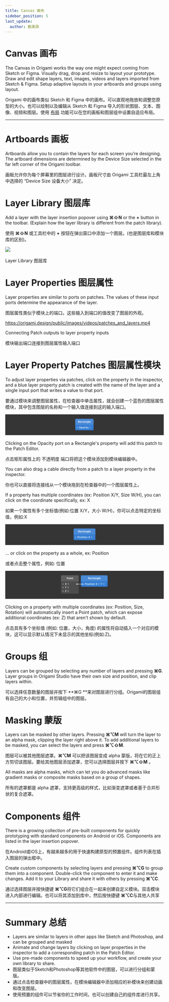 ```yaml
---
title: Canvas 画布
sidebar_position: 5
last_update:
  author: 蒯美政
---
```


# Canvas 画布

The Canvas in Origami works the way one might expect coming from Sketch or Figma. Visually drag, drop and resize to layout your prototype. Draw and edit shape layers, text, images, videos and layers imported from Sketch & Figma. Setup adaptive layouts in your artboards and groups using layout.

Origami 中的画布类似 Sketch 和 Figma 中的画布。可以直观地拖放和调整您原型的大小。也可以绘制以及编辑从 Sketch 和 Figma 导入的形状图层、文本、图像、视频和图层。使用 [布局](./Layout.md) 功能可以在您的画板和图层组中设置自适应布局。

------

# Artboards 画板

Artboards allow you to contain the layers for each screen you’re designing. The artboard dimensions are determined by the Device Size selected in the far left corner of the Origami toolbar.

画板允许你为每个屏幕里的图层进行设计。画板尺寸由 Origami 工具栏最左上角中选择的 “Device Size 设备大小” 决定。

# Layer Library 图层库

Add a layer with the layer insertion popover using **⌘⇧N** or the **+** button in the toolbar. (Explain how the layer library is different from the patch library).

使用  **⌘⇧N** 或工具栏中的 **+** 按钮在弹出窗口中添加一个图层。(也是图层库和模块库的区别)。

![](https://origami.design/public/images/documentation/layer_library.png)

Layer Library 图层库

# Layer Properties 图层属性

Layer properties are similar to ports on patches. The values of these input ports determine the appearance of the layer.

图层属性类似于模块上的端口。这些输入到端口的值改变了图层的外观。

https://origami.design/public/images/videos/patches_and_layers.mp4

Connecting Patch outputs to layer property inputs

模块输出端口连接到图层属性输入端口

# Layer Property Patches 图层属性模块

To adjust layer properties via patches, click on the property in the inspector, and a blue layer property patch is created with the name of the layer and a single input port that writes a value to that port.

要通过模块来调整图层属性，在检查器中单击属性，就会创建一个蓝色的图层属性模块，其中包含图层的名称和一个输入值连接到这的输入端口。

![](./../../../static/img/docs/Canvas/canvas-2.png)

Clicking on the Opacity port on a Rectangle's property will add this patch to the Patch Editor.

点击矩形属性上的 不透明度 端口将把这个模块添加到模块编辑器中。

You can also drag a cable directly from a patch to a layer property in the inspector.

你也可以直接将连接线从一个模块拖到在检查器中的一个图层属性上。

If a property has multiple coordinates (ex: Position X/Y, Size W/H), you can click on the coordinate specifically, ex: X

如果一个属性有多个坐标值(例如:位置 X/Y，大小 W/H)，你可以点击特定的坐标值，例如:X

![](./../../../static/img/docs/Canvas/canvas-3.png)

… or click on the property as a whole, ex: Position

或者点击整个属性，例如: 位置

![](./../../../static/img/docs/Canvas/canvas-4.png)

Clicking on a property with multiple coordinates (ex: Position, Size, Rotation) will automatically insert a Point patch, which can expose additional coordinates (ex: Z) that aren't shown by default.

点击具有多个坐标值 (例如: 位置，大小，角度) 的属性将自动插入一个对应的模块，这可以显示默认情况下未显示的其他坐标(例如:Z)。

# Groups 组

Layers can be grouped by selecting any number of layers and pressing **⌘G**. Layer groups in Origami Studio have their own size and position, and clip layers within.

可以选择任意数量的图层并按下 **⌘G **来对图层进行分组。Origami的图层组有自己的大小和位置，并剪辑组中的图层。

# Masking 蒙版

Layers can be masked by other layers. Pressing **⌘⌥M** will turn the layer to an alpha mask, clipping the layer right above it. To add additional layers to be masked, you can select the layers and press **⌘⌥⇧M**.

图层可以被其他图层遮罩。**⌘⌥M** 可以把该图层变成 alpha 蒙版，将在它的正上方剪切该图层。要给其他图层添加遮罩，您可以选择图层并按下  **⌘⌥⇧M** 。

All masks are alpha masks, which can let you do advanced masks like gradient masks or composite masks based on a group of shapes.

所有的遮罩都是 alpha 遮罩，支持更高级的样式，比如渐变遮罩或者基于合并形状的复合遮罩。

# Components 组件

There is a growing collection of pre-built components for quickly prototyping with standard components on Android or iOS. Components are listed in the layer insertion popover.

在Android或iOS上，有越来越多的用于快速构建原型的预置组件。组件列表在插入图层的弹出框中。

Create custom components by selecting layers and pressing **⌘⌥G** to group them into a component. Double-click the component to enter it and make changes. Add it to your Library and share it with others by pressing **⌘⌥C**.

通过选择图层并按快捷键 **⌘⌥G**将它们组合在一起来创建自定义模块。双击模块进入内部进行编辑。也可以将其添加到库中，然后按快捷键  **⌘⌥C**与其他人共享

------

# Summary 总结

- Layers are similar to layers in other apps like Sketch and Photoshop, and can be grouped and masked
- Animate and change layers by clicking on layer properties in the inspector to add a corresponding patch in the Patch Editor.
- Use pre-made components to speed up your workflow, and create your own library to share.
- 图层类似于Sketch和Photoshop等其他软件中的图层，可以进行分组和蒙版。
- 通过点击检查器中的图层属性，在模块编辑器中添加相应的补模块来创建动画和改变图层。
- 使用预置的组件可以节省你的工作时间，也可以创建自己的组件库进行共享。
